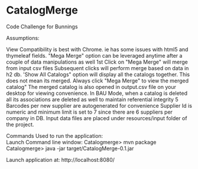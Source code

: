 # CatalogMerge
Code Challenge for Bunnings


Assumptions:

View Compatibility is best with Chrome. ie has some issues with html5 and thymeleaf fields.
"Mega Merge" option can be leveraged anytime after a couple of data manipulations as well
1st Click on "Mega Merge" will merge from input csv files
Subsequent clicks will perform merge based on data in h2 db.
'Show All Catalogs" option will display all the catalogs together. This does not mean its merged. Always click "Mega Merge" to view the merged catalog"
The merged catalog is also opened in output.csv file on your desktop for viewing convenience.
In BAU Mode, when a catalog is deleted all its associations are deleted as well to maintain referential integrity
5 Barcodes per new supplier are autogenerated for convenience
Supplier Id is numeric and minimum limit is set to 7 since there are 6 suppliers per company in DB.
Input data files are placed under resources/input folder of the project. 


Commands Used to run the application:  
Launch Command line window: 
Catalogmerge> mvn package 
Catalogmerge> java -jar target/CatalogMerge-0.1.jar

Launch application at: http://localhost:8080/
